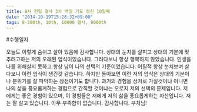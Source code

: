 ```yaml
---
title: 8차 천일 결사 3차 백일 기도 정진 10일째
date: "2014-10-19T15:28:32+09:00"
tags: 8-300th, 10th, 10000 결사, 8000th
---
```


#수행일지

오늘도 이렇게 숨쉬고 살아 있음에 감사합니다. 상대의 눈치를 살피고 상대의 기분에 맞추려고하는 저의 오래된 업식이있습니다. 그러다보니 항상 행복하지 않았습니다. 인생을 나를 위해살지 못하고 항상 남이 나의 선택의 기준이었습니다. 어릴적 항상 눈치보며 살다보니 이런 업식이 생긴것 같습니다. 하지만 돌아보면 이런 저의 업식은 상대의 기분이나 분위기를 잘 파악하는 장점이기도 합니다. 과거의 경험을 상처로 가질것이냐 아니면 나의 삶을 풍요롭게하는 경험으로 간직할 것이냐는 오로지 저의 선택의 문제입니다. 저에게는 좋은 경험이 있으며, 이 경험들은 저에게 저의 삶을 퐁요롭게하는 자산입니다. 저는 잘 살고 있습니다. 아무 부족함이 없습니다. 감사합니다. 부처님!
